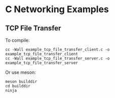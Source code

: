 # C Networking Examples

## TCP File Transfer

To compile:

    cc -Wall example_tcp_file_transfer_client.c -o example_tcp_file_transfer_client
    cc -Wall example_tcp_file_transfer_server.c -o example_tcp_file_transfer_server

Or use meson:

    meson builddir
    cd builddir
    ninja
